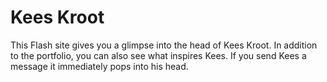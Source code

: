 <!--
  id: 2181
  slug: kees-kroot
  type: fortpolio
  categories: front end, 3D, Flash, backend
  tags: 3D, CMS, HTML, XML, ActionScript, cool shit
  clients: Pool Worldwide
  collaboration: Krijn van Noordwijk
  prizes: FWA
  thumbnail: krootLoop.gif
  image: kees3.jpg
  images: keesfwa.jpg, kees.jpg, kees0.jpg, kees1.jpg, kees2.jpg, kees3.jpg, kees4.jpg, kees5.jpg
  inCv: false
  inPortfolio: true
  dateFrom: 2009-03-01
  dateTo: 2009-04-01
-->

# Kees Kroot

This Flash site gives you a glimpse into the head of Kees Kroot. In addition to the portfolio, you can also see what inspires Kees. If you send Kees a message it immediately pops into his head.
